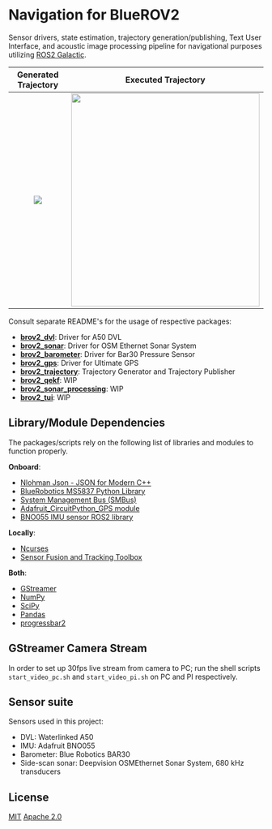 # Navigation for BlueROV2
Sensor drivers, state estimation, trajectory generation/publishing, Text User Interface, and acoustic image processing pipeline for navigational purposes utilizing [ROS2 Galactic](https://docs.ros.org/en/ros2_documentation/galactic/index.html).

Generated Trajectory       |   Executed Trajectory
:-------------------------: | :-------------------------:
![](https://github.com/bjornrho/Navigation-brov2/blob/main/doc/circle_trajectory.gif)  | <img src="https://github.com/bjornrho/Navigation-brov2/blob/main/doc/circle_MC_cropped.gif" width="372" height="420" />




Consult separate README's for the usage of respective packages:
* [**brov2_dvl**](src/brov2_dvl/): Driver for A50 DVL
* [**brov2_sonar**](src/brov2_sonar/): Driver for OSM Ethernet Sonar System
* [**brov2_barometer**](src/brov2_barometer/): Driver for Bar30 Pressure Sensor
* [**brov2_gps**](src/brov2_gps/): Driver for Ultimate GPS
* [**brov2_trajectory**](src/brov2_trajectory/): Trajectory Generator and Trajectory Publisher
* [**brov2_qekf**](src/brov2_qekf/): WIP
* [**brov2_sonar_processing**](src/brov2_sonar_processing/): WIP
* [**brov2_tui**](src/brov2_tui/): WIP

## Library/Module Dependencies
The packages/scripts rely on the following list of libraries and modules to function properly. 

**Onboard**:

* [Nlohman Json - JSON for Modern C++ ](https://github.com/nlohmann/json)
* [BlueRobotics MS5837 Python Library](https://github.com/bluerobotics/ms5837-python)
* [System Management Bus (SMBus)](http://smbus.org/)
* [Adafruit_CircuitPython_GPS module](https://github.com/adafruit/Adafruit_CircuitPython_GPS)
* [BNO055 IMU sensor ROS2 library](https://github.com/flynneva/bno055)

**Locally**:

* [Ncurses](https://tldp.org/HOWTO/NCURSES-Programming-HOWTO/)
* [Sensor Fusion and Tracking Toolbox](https://se.mathworks.com/help/fusion/index.html?s_tid=CRUX_lftnav)

**Both**:

* [GStreamer](https://gstreamer.freedesktop.org/documentation/installing/on-linux.html?gi-language=c)
* [NumPy](https://numpy.org/)
* [SciPy](https://scipy.org/)
* [Pandas](https://pandas.pydata.org/)
* [progressbar2](https://progressbar-2.readthedocs.io/en/latest/)

## GStreamer Camera Stream
In order to set up 30fps live stream from camera to PC; run the shell scripts `start_video_pc.sh` and `start_video_pi.sh` on PC and PI respectively.

## Sensor suite
Sensors used in this project:

* DVL: Waterlinked A50
* IMU: Adafruit BNO055
* Barometer: Blue Robotics BAR30
* Side-scan sonar: Deepvision OSMEthernet Sonar System, 680 kHz transducers


## License
[MIT](https://choosealicense.com/licenses/mit/)
[Apache 2.0](https://choosealicense.com/licenses/apache-2.0/)

